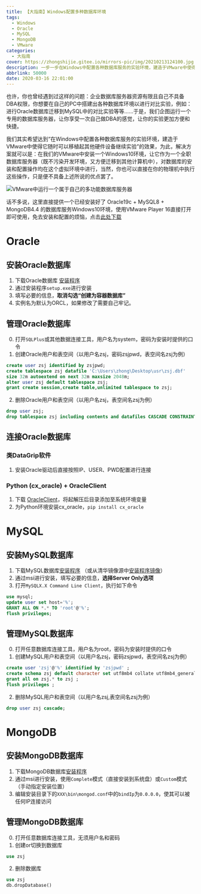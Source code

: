 ```yaml
---
title: 【大指南】Windows配置多种数据库环境
tags:
  - Windows
  - Oracle
  - MySQL
  - MongoDB
  - VMware
categories:
  - 大指南
cover: https://zhongshijie.gitee.io/mirrors-pic/img/20210213124100.jpg
description: 一步一步在Windows中配置各种数据库服务的实验环境，建造于VMware中使得它随时可以移植起其他硬件设备继续实验
abbrlink: 50000
date: 2020-03-16 22:01:00
---
```

也许，你也曾经遇到过这样的问题：企业数据库服务器资源有限且自己不具备DBA权限，你想要在自己的PC中搭建出各种数据库环境以进行对比实验，例如：进行Oracle数据库迁移到MySQL中的对比实验等等……于是，我们企图运行一个专用的数据库服务器，让你享受一次自己做DBA的感觉，让你的实验更加方便和快捷。

我们其实希望达到“在Windows中配置各种数据库服务的实验环境，建造于VMware中使得它随时可以移植起其他硬件设备继续实验”的效果，为此，解决方案就可以是：在我们的VMware中安装一个Windows10环境，让它作为一个全职数据库服务器（既不污染开发环境，又方便迁移到其他计算机中），对数据库的安装和配置操作均在这个虚拟环境中进行，当然，你也可以直接在你的物理机中执行这些操作，只是便不具备上述所说的优点罢了。

![VMware中运行一个属于自己的多功能数据库服务器](https://zhongshijie.gitee.io/mirrors-pic/img/20210214224333.png)

话不多说，这里直接提供一个已经安装好了 Oracle19c + MySQL8 + MongoDB4.4 的数据库服务Windows10环境，使用VMware Player 16直接打开即可使用，免去安装和配置的烦恼，点击[此处下载]()

# Oracle
## 安装Oracle数据库
1. 下载Oracle数据库 [安装程序](https://www.oracle.com/database/technologies/oracle-database-software-downloads.html)
2. 通过安装程序`setup.exe`进行安装
3. 填写必要的信息，**取消勾选“创建为容器数据库”**
4. 实例名为默认为ORCL，如果修改了需要自己牢记。

## 管理Oracle数据库
0. 打开`SQLPlus`或其他数据连接工具，用户名为system，密码为安装时提供的口令
1. 创建Oracle用户和表空间（以用户名zsj，密码zsjpwd，表空间名zsj为例）
```SQL
create user zsj identified by zsjpwd;
create tablespace zsj datafile 'C:\Users\zhong\Desktop\usr\zsj.dbf'
size 32m autoextend on next 32m maxsize 2048m;
alter user zsj default tablespace zsj;
grant create session,create table,unlimited tablespace to zsj;
```

2. 删除Oracle用户和表空间（以用户名zsj，表空间名zsj为例）
```SQL
drop user zsj;
drop tablespace zsj including contents and datafiles CASCADE CONSTRAINTS;
```

## 连接Oracle数据库
### 类DataGrip软件
1. 安装Oracle驱动后直接按照IP、USER、PWD配置进行连接

### Python (cx_oracle) + OracleClient
1. 下载 [OracleClient](https://www.oracle.com/database/technologies/instant-client/winx64-64-downloads.html)，将起解压后目录添加至系统环境变量
2. 为Python环境安装cx_oracle，`pip install cx_oracle`

# MySQL
## 安装MySQL数据库
1. 下载MySQL数据库[安装程序](https://dev.mysql.com/downloads/installer/)
（或从清华镜像源中[安装程序镜像](https://mirrors.tuna.tsinghua.edu.cn/mysql/downloads/MySQLInstaller/)）
2. 通过msi进行安装，填写必要的信息，**选择Server Only选项**
3. 打开`MySQLX.X Command Line Client`，执行如下命令
```SQL
use mysql;
update user set host='%';
GRANT ALL ON *.* TO 'root'@'%';
flush privileges;
```

## 管理MySQL数据库
0. 打开任意数据库连接工具，用户名为root，密码为安装时提供的口令
1. 创建MySQL用户和表空间（以用户名zsj，密码zsjpwd，表空间名zsj为例）
```SQL
create user 'zsj'@'%' identified by 'zsjpwd' ;
create schema zsj default character set utf8mb4 collate utf8mb4_general_ci ;
grant all on zsj.* to zsj ;
flush privileges ;
```
2. 删除MySQL用户和表空间（以用户名zsj,表空间名zsj为例）
```SQL
drop user zsj cascade;
```

# MongoDB
## 安装MongoDB数据库
1. 下载MongoDB数据库[安装程序](https://www.mongodb.com/try/download/community)
2. 通过msi进行安装，使用`Complete`模式（直接安装到系统盘）或`Custom`模式（手动指定安装位置）
3. 编辑安装目录下的`XXX\bin\mongod.conf`中的`bindIp`为`0.0.0.0`，使其可以被任何IP连接访问

## 管理MongoDB数据库
0. 打开任意数据库连接工具，无须用户名和密码
1. 创建or切换到数据库
```sql
use zsj
```
2. 删除数据库
```sql
use zsj
db.dropDatabase()
```
